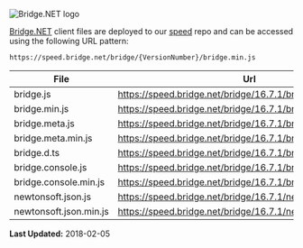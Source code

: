 ![Bridge.NET logo](https://speed.bridge.net/identity/bridgedotnet-sh.png)


[Bridge.NET](https://bridge.net) client files are deployed to our [speed](https://github.com/bridgedotnet/speed.bridge.net/tree/master/bridge) repo and can be accessed using the following URL pattern:

```
https://speed.bridge.net/bridge/{VersionNumber}/bridge.min.js
```

File | Url
---- | ----
bridge.js | https://speed.bridge.net/bridge/16.7.1/bridge.js
bridge.min.js | https://speed.bridge.net/bridge/16.7.1/bridge.min.js
bridge.meta.js | https://speed.bridge.net/bridge/16.7.1/bridge.meta.js
bridge.meta.min.js | https://speed.bridge.net/bridge/16.7.1/bridge.meta.min.js
bridge.d.ts | https://speed.bridge.net/bridge/16.7.1/bridge.d.ts
bridge.console.js | https://speed.bridge.net/bridge/16.7.1/bridge.console.js
bridge.console.min.js | https://speed.bridge.net/bridge/16.7.1/bridge.console.min.js
newtonsoft.json.js | https://speed.bridge.net/bridge/16.7.1/newtonsoft.json.js
newtonsoft.json.min.js | https://speed.bridge.net/bridge/16.7.1/newtonsoft.json.min.js

**Last Updated:** 2018-02-05
